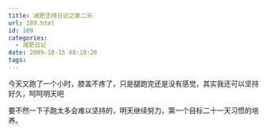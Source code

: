 ```yaml
---
title: 减肥坚持日记之第二天
url: 189.html
id: 189
categories:
  - 减肥日记
date: 2009-10-15 08:19:26
tags:
---
```


今天又跑了一个小时，膝盖不疼了，只是腿跑完还是没有感觉，其实我还可以坚持好久，呵呵明天吧  
  
要不然一下子跑太多会难以坚持的，明天继续努力，第一个目标二十一天习惯的培养。